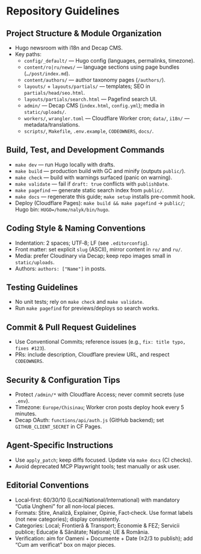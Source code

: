# Repository Guidelines

## Project Structure & Module Organization
- Hugo newsroom with i18n and Decap CMS.
- Key paths:
  - `config/_default/` — Hugo config (languages, permalinks, timezone).
  - `content/ro|ru/news/` — language sections using page bundles (`…/post/index.md`).
  - `content/authors/` — author taxonomy pages (`/authors/`).
  - `layouts/` + `layouts/partials/` — templates; SEO in `partials/head/seo.html`.
  - `layouts/partials/search.html` — Pagefind search UI.
  - `admin/` — Decap CMS (`index.html`, `config.yml`); media in `static/uploads/`.
  - `workers/`, `wrangler.toml` — Cloudflare Worker cron; `data/`, `i18n/` — metadata/translations.
  - `scripts/`, `Makefile`, `.env.example`, `CODEOWNERS`, `docs/`.

## Build, Test, and Development Commands
- `make dev` — run Hugo locally with drafts.
- `make build` — production build with GC and minify (outputs `public/`).
- `make check` — build with warnings surfaced (panic on warning).
- `make validate` — fail if `draft: true` conflicts with `publishDate`.
- `make pagefind` — generate static search index from `public/`.
- `make docs` — regenerate this guide; `make setup` installs pre-commit hook.
- Deploy (Cloudflare Pages): `make build && make pagefind` → `public/`; Hugo bin: `HUGO=/home/nalyk/bin/hugo`.

## Coding Style & Naming Conventions
- Indentation: 2 spaces; UTF‑8; LF (see `.editorconfig`).
- Front matter: set explicit `slug` (ASCII), mirror content in `ro/` and `ru/`.
- Media: prefer Cloudinary via Decap; keep repo images small in `static/uploads`.
- Authors: `authors: ["Name"]` in posts.

## Testing Guidelines
- No unit tests; rely on `make check` and `make validate`.
- Run `make pagefind` for previews/deploys so search works.

## Commit & Pull Request Guidelines
- Use Conventional Commits; reference issues (e.g., `fix: title typo, fixes #123`).
- PRs: include description, Cloudflare preview URL, and respect `CODEOWNERS`.

## Security & Configuration Tips
- Protect `/admin/*` with Cloudflare Access; never commit secrets (use `.env`).
- Timezone: `Europe/Chisinau`; Worker cron posts deploy hook every 5 minutes.
- Decap OAuth: `functions/api/auth.js` (GitHub backend); set `GITHUB_CLIENT_SECRET` in CF Pages.

## Agent-Specific Instructions
- Use `apply_patch`; keep diffs focused. Update via `make docs` (CI checks).
- Avoid deprecated MCP Playwright tools; test manually or ask user.

## Editorial Conventions
- Local‑first: 60/30/10 (Local/National/International) with mandatory “Cutia Ungheni” for all non‑local pieces.
- Formats: Știre, Analiză, Explainer, Opinie, Fact‑check. Use format labels (not new categories); display consistently.
- Categories: Local; Frontieră & Transport; Economie & FEZ; Servicii publice; Educație & Sănătate; Național; UE & România.
- Verification: aim for Oameni + Documente + Date (≥2/3 to publish); add “Cum am verificat” box on major pieces.
